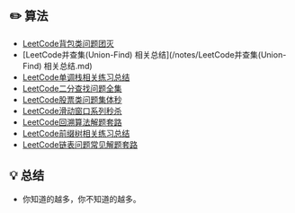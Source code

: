 ## ✏️ 算法

* [LeetCode背包类问题团灭](/notes/LeetCode背包类问题团灭.md)
* [LeetCode并查集(Union-Find) 相关总结](/notes/LeetCode并查集(Union-Find) 相关总结.md)
* [LeetCode单调栈相关练习总结](/notes/LeetCode单调栈相关练习总结.md)
* [LeetCode二分查找问题全集](/notes/LeetCode二分查找问题全集.md)
* [LeetCode股票类问题集体秒](/notes/LeetCode股票类问题集体秒.md)
* [LeetCode滑动窗口系列秒杀](/notes/LeetCode滑动窗口系列秒杀.md)
* [LeetCode回溯算法解题套路](/notes/LeetCode回溯算法解题套路.md)
* [LeetCode前缀树相关练习总结](/notes/LeetCode前缀树相关练习总结.md)
* [LeetCode链表问题常见解题套路](/notes/LeetCode链表问题常见解题套路.md)

## 💡 总结

- 你知道的越多，你不知道的越多。

